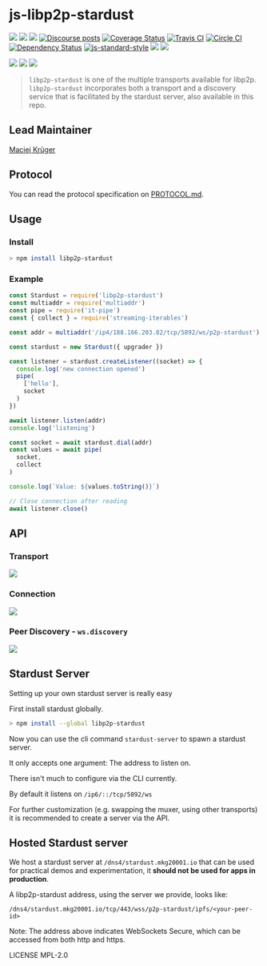 # js-libp2p-stardust

[![](https://img.shields.io/badge/made%20by-Protocol%20Labs-blue.svg?style=flat-square)](http://ipn.io)
[![](https://img.shields.io/badge/project-IPFS-blue.svg?style=flat-square)](http://ipfs.io/)
[![](https://img.shields.io/badge/freenode-%23ipfs-blue.svg?style=flat-square)](http://webchat.freenode.net/?channels=%23ipfs)
[![Discourse posts](https://img.shields.io/discourse/https/discuss.libp2p.io/posts.svg)](https://discuss.libp2p.io)
[![Coverage Status](https://coveralls.io/repos/github/libp2p/js-libp2p-websockets/badge.svg?branch=master)](https://coveralls.io/github/libp2p/js-libp2p-websockets?branch=master)
[![Travis CI](https://travis-ci.org/libp2p/js-libp2p-stardust.svg?branch=master)](https://travis-ci.org/libp2p/js-libp2p-stardust)
[![Circle CI](https://circleci.com/gh/libp2p/js-libp2p-stardust.svg?style=svg)](https://circleci.com/gh/libp2p/js-libp2p-stardust)
[![Dependency Status](https://david-dm.org/libp2p/js-libp2p-stardust.svg?style=flat-square)](https://david-dm.org/libp2p/js-libp2p-stardust)
[![js-standard-style](https://img.shields.io/badge/code%20style-standard-brightgreen.svg?style=flat-square)](https://github.com/feross/standard)
![](https://img.shields.io/badge/npm-%3E%3D3.0.0-orange.svg?style=flat-square)
![](https://img.shields.io/badge/Node.js-%3E%3D4.0.0-orange.svg?style=flat-square)

[![](https://raw.githubusercontent.com/libp2p/interface-transport/master/img/badge.png)](https://github.com/libp2p/interface-transport)
[![](https://raw.githubusercontent.com/libp2p/interface-connection/master/img/badge.png)](https://github.com/libp2p/interface-connection)
[![](https://github.com/libp2p/interface-peer-discovery/raw/master/img/badge.png)](https://github.com/libp2p/interface-peer-discovery)

> `libp2p-stardust` is one of the multiple transports available for libp2p. `libp2p-stardust` incorporates both a transport and a discovery service that is facilitated by the stardust server, also available in this repo.

## Lead Maintainer

[Maciej Krüger](https://github.com/mkg20001)

## Protocol

You can read the protocol specification on [PROTOCOL.md](./PROTOCOL.md).

## Usage

### Install

```bash
> npm install libp2p-stardust
```

### Example

```js
const Stardust = require('libp2p-stardust')
const multiaddr = require('multiaddr')
const pipe = require('it-pipe')
const { collect } = require('streaming-iterables')

const addr = multiaddr('/ip4/188.166.203.82/tcp/5892/ws/p2p-stardust')

const stardust = new Stardust({ upgrader })

const listener = stardust.createListener((socket) => {
  console.log('new connection opened')
  pipe(
    ['hello'],
    socket
  )
})

await listener.listen(addr)
console.log('listening')

const socket = await stardust.dial(addr)
const values = await pipe(
  socket,
  collect
)

console.log(`Value: ${values.toString()}`)

// Close connection after reading
await listener.close()
```

## API

### Transport

[![](https://raw.githubusercontent.com/libp2p/interface-transport/master/img/badge.png)](https://github.com/libp2p/interface-transport)

### Connection

[![](https://raw.githubusercontent.com/libp2p/interface-connection/master/img/badge.png)](https://github.com/libp2p/interface-connection)

### Peer Discovery - `ws.discovery`

[![](https://github.com/libp2p/interface-peer-discovery/raw/master/img/badge.png)](https://github.com/libp2p/interface-peer-discovery)

## Stardust Server

Setting up your own stardust server is really easy

First install stardust globally.

```bash
> npm install --global libp2p-stardust
```

Now you can use the cli command `stardust-server` to spawn a stardust server.

It only accepts one argument: The address to listen on.

There isn't much to configure via the CLI currently.

By default it listens on `/ip6/::/tcp/5892/ws`

For further customization (e.g. swapping the muxer, using other transports) it is recommended to create a server via the API.

## Hosted Stardust server

We host a stardust server at `/dns4/stardust.mkg20001.io` that can be used for practical demos and experimentation, it **should not be used for apps in production**.

A libp2p-stardust address, using the server we provide, looks like:

`/dns4/stardust.mkg20001.io/tcp/443/wss/p2p-stardust/ipfs/<your-peer-id>`

Note: The address above indicates WebSockets Secure, which can be accessed from both http and https.

LICENSE MPL-2.0

